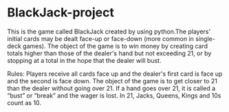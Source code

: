 # BlackJack-project
This is the game called BlackJack created by using python.The players' initial cards may be dealt face-up or face-down (more common in single-deck games). The object of the game is to win money by creating card totals higher than those of the dealer's hand but not exceeding 21, or by stopping at a total in the hope that the dealer will bust.

Rules:
     Players receive all cards face up and the dealer's first card is face up and the second is face down. The object of the game is to get closer to 21 than the dealer without going over 21. If a hand goes over 21, it is called a “bust” or “break” and the wager is lost. In 21, Jacks, Queens, Kings and 10s count as 10.

